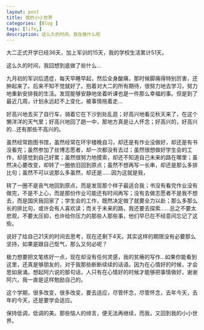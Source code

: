 ```yaml
---
layout: post
title: 我的小小世界
categories: [Blog ]
tags: [life,]
description: 这么久的时间，我在做什么呢
---
```



 大二正式开学已经36天，加上军训的15天，我的学校生活累计51天。

这么久的时间，我回想到底做了些什么...

九月初的军训后遗症，每天早睡早起，然后全身酸痛，那时候脚痛得特别厉害，还肿起来了。后来不知不觉就好了。抱着对大二的所有期待，很努力地去学习，努力地重新安排我的生活。发现能够安静地坐着听课也是一件那么幸福的事。但是到了最近几周，计划永远赶不上变化，被事情拖着走...

好高兴地去买了自行车，骑着它在下沙到处乱逛；好高兴地看见秋天来了，在这个懒洋洋的天气里；好高兴地回了趟一中，那地方真是让人怀念；好高兴的，好高兴的...还有那些不高兴的。

虽然经常跑图书馆，虽然经常在环宇楼晚自习，却还是有作业没做好，却还是有书没看完；虽然参加了丝博志愿者，却一次都没有去过；虽然很想做好学生会的工作，却感觉到自己好累；虽然很努力地摸索，却还不知道自己未来的路在哪里；虽然决心要改变，却转了一圈依旧回到原点；虽然不想再写一长串，却还是那么多排比句；虽然不可以说那么多虽然，却还是......因为这就是我，

转了一圈不是丧气地回到原点，而是发现那个样子最适合我；书没有看完作业没有做完，不是不上心，而是那份作业可能还有时间再写；没有去做志愿者不是我不想去，而是国庆我回家了；学生会的工作，既然决定做了就要全力以赴；那么多那么长的排比句，或许会有人喜欢读；而关于未来的路，我还要去探索......总之不要太悲观，不要太压抑，也许给你压力的那些人那些事，他们早已在不经意间忘记了这些。

说好了给自己21天的时间去思考，现在还剩下4天。其实这样的期限没有必要那么坚持，如果是跟自己怄气，那么又何必呢？

极力想要把文笔练好一点，现在却没有任何灵感，我的贫瘠的写作...如果你能看到这里，还真是够朋友的，对于我那些断断续续的话语。因为在心情好的时候，才会思如泉涌。想起阿六说的那句话，人只有在心情好的时候才能够把事情做好，谢谢阿六，我一直是这样勉励自己的。

这个学期，很多改变，很多改变，要去适应，尽管怀念，尽管怀念，去年今天，去年的今天，还是要学会适应。

保持低调，低调的美。那些恼人的绯言，便无法再继续，而我，又回到我的小小世界。